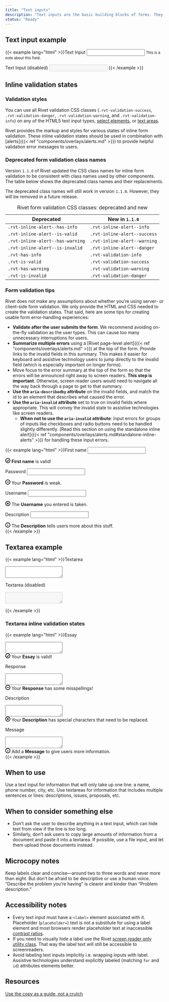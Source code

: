 ```yaml
---
title: "Text inputs"
description: "Text inputs are the basic building blocks of forms. They allow users to enter various types of data into web-based forms."
status: "Ready"
---
```

## Text input example
{{< example lang="html" >}}<label for="demo-1">Text Input</label>
<input type="text" id="demo-1" aria-describedby="demo-1-note">
<small id="demo-1-note" class="rvt-display-block rvt-m-bottom-md">This is a note about this field.</small>

<label for="demo-2">Text Input (disabled)</label>
<input type="text" id="demo-2" class="rvt-m-bottom-md" disabled>
{{< /example >}}

## Inline validation states

<div class="rvt-alert rvt-alert--info rvt-m-bottom-md rvt-m-top-md" aria-labelledby="information-alert-title">
    <h3 class="rvt-alert__title" id="information-alert-title">Validation styles</h3>
    <p class="rvt-alert__message">You can use all Rivet validation CSS classes (<code>.rvt-validation-success</code>, <code>.rvt-validation-danger</code>, <code>.rvt-validation-warning</code>, and <code>.rvt-validation-info</code>) on any of the HTML5 text input types, <a href="../select-input">select elements</a>, or <a href="#textarea-example">text areas</a>.</p>
</div>

Rivet provides the markup and styles for various states of inline form validation. These inline validation states should be used in combination with [alerts]({{< ref "components/overlays/alerts.md" >}}) to provide helpful validation error messages to users.

### Deprecated form validation class names
Version `1.1.0` of Rivet updated the CSS class names for inline form validation to be consistent with class names used by other components. The table below shows the deprecated class names and their replacements.

The deprecated class names will still work in version `1.1.0`. However, they will be removed in a future release.

<table class="rvt-m-top-lg">
    <caption class="rvt-sr-only">Rivet form validation CSS classes: deprecated and new</caption>
    <thead>
        <th>Deprecated</th>
        <th>New in <code>1.1.0</code></th>
    </thead>
    <tbody>
        <tr>
            <td><code>.rvt-inline-alert--has-info</code></td>
            <td><code>.rvt-inline-alert--info</code></td>
        </tr>
        <tr>
            <td><code>.rvt-inline-alert--is-valid</code></td>
            <td><code>.rvt-inline-alert--success</code></td>
        </tr>
        <tr>
            <td><code>.rvt-inline-alert--has-warning</code></td>
            <td><code>.rvt-inline-alert--warning</code></td>
        </tr>
        <tr>
            <td><code>.rvt-inline-alert--is-invalid</code></td>
            <td><code>.rvt-inline-alert--danger</code></td>
        </tr>
        <tr>
            <td><code>.rvt-has-info</code></td>
            <td><code>.rvt-validation-info</code></td>
        </tr>
        <tr>
            <td><code>.rvt-is-valid</code></td>
            <td><code>.rvt-validation-success</code></td>
        </tr>
        <tr>
            <td><code>.rvt-has-warning</code></td>
            <td><code>.rvt-validation-warning</code></td>
        </tr>
        <tr>
            <td><code>.rvt-is-invalid</code></td>
            <td><code>.rvt-validation-danger</code></td>
        </tr>
    </tbody>
</table>

### Form validation tips

Rivet does not make any assumptions about whether you’re using server- or client-side form validation. We only provide the HTML and CSS needed to create the validation states. That said, here are some tips for creating usable form error-handling experiences:

- **Validate after the user submits the form**. We recommend avoiding on-the-fly validation as the user types. This can cause too many unnecessary interruptions for users.
- **Summarize multiple errors** using a [Rivet page-level alert]({{< ref "components/overlays/alerts.md" >}}) at the top of the form. Provide links to the invalid fields in this summary. This makes it easier for keyboard and assistive technology users to jump directly to the invalid field (which is especially important on longer forms).
- Move focus to the error summary at the top of the form so that the errors will be announced right away to screen readers. **This step is important**. Otherwise, screen reader users would need to navigate all the way back through a page to get to that summary.
- **Use the `aria-describedby` attribute** on the invalid fields, and match the id to an element that describes what caused the error.
- **Use the `aria-invalid` attribute** set to true on invalid fields where appropriate. This will convey the invalid state to assistive technologies like screen readers.
    - **When not to use the `aria-invalid` attribute**: Input errors for groups of inputs like checkboxes and radio buttons need to be handled slightly differently. [Read this section on using the standalone inline alert]({{< ref "components/overlays/alerts.md#standalone-inline-alerts" >}}) for handling these input errors.


{{< example lang="html" >}}<label for="rvt-success-state">First name</label>
<input type="text" id="rvt-success-state" class="rvt-validation-success" aria-describedby="first-name-message">
<div class="rvt-inline-alert rvt-inline-alert--success">
    <span class="rvt-inline-alert__icon">
        <svg aria-hidden="true" xmlns="http://www.w3.org/2000/svg" width="16" height="16" viewBox="0 0 16 16">
            <g fill="currentColor">
                <path d="M10.2,5.4,7.1,9.53,5.67,8.25a1,1,0,1,0-1.34,1.5l2.05,1.82a1.29,1.29,0,0,0,.83.32h.12a1.23,1.23,0,0,0,.88-.49L11.8,6.6a1,1,0,1,0-1.6-1.2Z"/>
                <path d="M8,0a8,8,0,1,0,8,8A8,8,0,0,0,8,0ZM8,14a6,6,0,1,1,6-6A6,6,0,0,1,8,14Z" />
            </g>
        </svg>
    </span>
    <span class="rvt-inline-alert__message" role="alert" id="first-name-message">
        <strong>First name</strong> is valid!
    </span>
</div>

<label for="rvt-warning-state" class="rvt-m-top-md">Password</label>
<input type="text" id="rvt-warning-state" class="rvt-validation-warning" aria-describedby="password-message">
<div class="rvt-inline-alert rvt-inline-alert--warning">
    <span class="rvt-inline-alert__icon">
        <svg aria-hidden="true" xmlns="http://www.w3.org/2000/svg" width="16" height="16" viewBox="0 0 16 16">
            <g fill="currentColor">
                <path d="M11,9H5A1,1,0,0,1,5,7h6a1,1,0,0,1,0,2Z" />
                <path d="M8,16a8,8,0,1,1,8-8A8,8,0,0,1,8,16ZM8,2a6,6,0,1,0,6,6A6,6,0,0,0,8,2Z" />
            </g>
        </svg>
    </span>
    <span class="rvt-inline-alert__message" role="alert" id="password-message">
        Your <strong>Password</strong> is weak.
    </span>
</div>

<label for="rvt-error-state" class="rvt-m-top-md">Username</label>
<input type="text" id="rvt-error-state" class="rvt-validation-danger" aria-describedby="username-message" aria-invalid="true">
<div class="rvt-inline-alert rvt-inline-alert--danger">
    <span class="rvt-inline-alert__icon">
        <svg aria-hidden="true" xmlns="http://www.w3.org/2000/svg" width="16" height="16" viewBox="0 0 16 16">
            <g fill="currentColor">
                <path d="M8,0a8,8,0,1,0,8,8A8,8,0,0,0,8,0ZM8,14a6,6,0,1,1,6-6A6,6,0,0,1,8,14Z" />
                <path d="M10.83,5.17a1,1,0,0,0-1.41,0L8,6.59,6.59,5.17A1,1,0,0,0,5.17,6.59L6.59,8,5.17,9.41a1,1,0,1,0,1.41,1.41L8,9.41l1.41,1.41a1,1,0,0,0,1.41-1.41L9.41,8l1.41-1.41A1,1,0,0,0,10.83,5.17Z"/>
            </g>
        </svg>
    </span>
    <span class="rvt-inline-alert__message" role="alert" id="username-message">
        The <strong>Username</strong> you entered is taken.
    </span>
</div>

<label for="error-state" class="rvt-m-top-md">Description</label>
<input type="text" id="error-state" class="rvt-validation-info" aria-describedby="description-message">
<div class="rvt-inline-alert rvt-inline-alert--info">
    <span class="rvt-inline-alert__icon">
        <svg aria-hidden="true" xmlns="http://www.w3.org/2000/svg" width="16" height="16" viewBox="0 0 16 16">
            <g fill="currentColor">
                <path d="M8,16a8,8,0,1,1,8-8A8,8,0,0,1,8,16ZM8,2a6,6,0,1,0,6,6A6,6,0,0,0,8,2Z" />
                <path d="M8,12a1,1,0,0,1-1-1V8A1,1,0,0,1,9,8v3A1,1,0,0,1,8,12Z" />
                <circle cx="8" cy="5" r="1" />
            </g>
        </svg>
    </span>
    <span class="rvt-inline-alert__message" role="alert" id="description-message">
        The
        <strong>Description</strong> tells users more about this stuff.
    </span>
</div>
{{< /example >}}

## Textarea example

{{< example lang="html" >}}<label for="demo-3">Textarea</label>
<textarea id="demo-3" class="rvt-m-bottom-md"></textarea>

<label for="demo-4">Textarea (disabled)</label>
<textarea id="demo-4" class="rvt-m-bottom-md" disabled></textarea>
{{< /example >}}

### Textarea inline validation states

{{< example lang="html" >}}<label for="textarea-success-state">Essay</label>
<textarea type="text" id="textarea-success-state" class="rvt-validation-success" aria-describedby="essay-message"></textarea>
<div class="rvt-inline-alert rvt-inline-alert--success">
    <span class="rvt-inline-alert__icon">
        <svg aria-hidden="true" xmlns="http://www.w3.org/2000/svg" width="16" height="16" viewBox="0 0 16 16">
            <g fill="currentColor">
                <path d="M10.2,5.4,7.1,9.53,5.67,8.25a1,1,0,1,0-1.34,1.5l2.05,1.82a1.29,1.29,0,0,0,.83.32h.12a1.23,1.23,0,0,0,.88-.49L11.8,6.6a1,1,0,1,0-1.6-1.2Z"/>
                <path d="M8,0a8,8,0,1,0,8,8A8,8,0,0,0,8,0ZM8,14a6,6,0,1,1,6-6A6,6,0,0,1,8,14Z" />
            </g>
        </svg>
    </span>
    <span class="rvt-inline-alert__message" id="essay-message">
        Your <strong>Essay</strong> is valid!
    </span>
</div>

<label for="textarea-warning-state" class="rvt-m-top-md">Response</label>
<textarea type="text" id="textarea-warning-state" class="rvt-validation-warning" aria-describedby="response-message"></textarea>
<div class="rvt-inline-alert rvt-inline-alert--warning">
    <span class="rvt-inline-alert__icon">
        <svg aria-hidden="true" xmlns="http://www.w3.org/2000/svg" width="16" height="16" viewBox="0 0 16 16">
            <g fill="currentColor">
                <path d="M11,9H5A1,1,0,0,1,5,7h6a1,1,0,0,1,0,2Z" />
                <path d="M8,16a8,8,0,1,1,8-8A8,8,0,0,1,8,16ZM8,2a6,6,0,1,0,6,6A6,6,0,0,0,8,2Z" />
            </g>
        </svg>
    </span>
    <span class="rvt-inline-alert__message" id="response-message">
        Your <strong>Response</strong> has some misspellings!
    </span>
</div>

<label for="textarea-error-state" class="rvt-m-top-md">Description</label>
<textarea type="text" id="textarea-error-state" class="rvt-validation-danger" aria-describedby="description-message" aria-invalid="true"></textarea>
<div class="rvt-inline-alert rvt-inline-alert--danger">
    <span class="rvt-inline-alert__icon">
        <svg aria-hidden="true" xmlns="http://www.w3.org/2000/svg" width="16" height="16" viewBox="0 0 16 16">
            <g fill="currentColor">
                <path d="M8,0a8,8,0,1,0,8,8A8,8,0,0,0,8,0ZM8,14a6,6,0,1,1,6-6A6,6,0,0,1,8,14Z" />
                <path d="M10.83,5.17a1,1,0,0,0-1.41,0L8,6.59,6.59,5.17A1,1,0,0,0,5.17,6.59L6.59,8,5.17,9.41a1,1,0,1,0,1.41,1.41L8,9.41l1.41,1.41a1,1,0,0,0,1.41-1.41L9.41,8l1.41-1.41A1,1,0,0,0,10.83,5.17Z"
                />
            </g>
        </svg>
    </span>
    <span class="rvt-inline-alert__message" id="description-message">
        Your <strong>Description</strong> has special characters that need to be replaced.
    </span>
</div>

<label for="textarea-info-state" class="rvt-m-top-md">Message</label>
<textarea type="text" id="textarea-info-state" class="rvt-validation-info" aria-describedby="message-message"></textarea>
<div class="rvt-inline-alert rvt-inline-alert--info">
    <span class="rvt-inline-alert__icon">
        <svg aria-hidden="true" xmlns="http://www.w3.org/2000/svg" width="16" height="16" viewBox="0 0 16 16">
            <g fill="currentColor">
                <path d="M8,16a8,8,0,1,1,8-8A8,8,0,0,1,8,16ZM8,2a6,6,0,1,0,6,6A6,6,0,0,0,8,2Z" />
                <path d="M8,12a1,1,0,0,1-1-1V8A1,1,0,0,1,9,8v3A1,1,0,0,1,8,12Z" />
                <circle cx="8" cy="5" r="1" />
            </g>
        </svg>
    </span>
    <span class="rvt-inline-alert__message" id="message-message">
        Add a <strong>Message</strong> to give users more information.
    </span>
</div>
{{< /example >}}

## When to use
Use a text input for information that will only take up one line: a name, phone number, city, etc. Use textareas for information that includes multiple sentences or lines: descriptions, issues, proposals, etc.

## When to consider something else
- Don’t ask the user to describe anything in a text input, which can hide text from view if the line is too long.
- Similarly, don’t ask users to copy large amounts of information from a document and paste it into a textarea. If possible, use a file input, and let them upload those documents instead.

## Microcopy notes
Keep labels clear and concise―around two to three words and never more than eight. But don’t be afraid to be descriptive or use a human voice. “Describe the problem you’re having” is clearer and kinder than “Problem description.”

## Accessibility notes
- Every text input must have a `<label>` element associated with it. Placeholder (`placeholder=`) text is not a substitute for using a label element and most browsers render placeholder text at inaccessible [contrast ratios](https://www.w3.org/TR/UNDERSTANDING-WCAG20/visual-audio-contrast-contrast.html).
- If you need to visually hide a label use the Rivet [screen reader only utility class](https://rivet.iu.edu/components/utilities/display/#screen-reader-only). That way the label text will still be accessible to screenreaders.
- Avoid labeling text inputs implicitly i.e. wrapping inputs with label. Assistive technologies understand explicitly labeled (matching `for` and `id`) attributes elements better.

## Resources
[Use the copy as a guide, not a crutch](https://www.smashingmagazine.com/2013/06/five-ways-prevent-bad-microcopy/#3-use-copy-as-a-guide-not-a-crutch)
